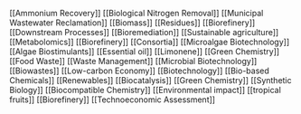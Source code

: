 [[Ammonium Recovery]]
[[Biological Nitrogen Removal]]
[[Municipal Wastewater Reclamation]]
[[Biomass]]
[[Residues]]
[[Biorefinery]]
[[Downstream Processes]]
[[Bioremediation]]
[[Sustainable agriculture]]
[[Metabolomics]]
[[Biorefinery]]
[[Consortia]]
[[Microalgae Biotechnology]]
[[Algae Biostimulants]]
[[Essential oil]]
[[Limonene]]
[[Green Chemistry]]
[[Food Waste]]
[[Waste Management]]
[[Microbial Biotechnology]]
[[Biowastes]]
[[Low-carbon Economy]]
[[Biotechnology]]
[[Bio-based Chemicals]]
[[Renewables]]
[[Biocatalysis]]
[[Green Chemistry]]
[[Synthetic Biology]]
[[Biocompatible Chemistry]]
[[Environmental impact]]
[[tropical fruits]]
[[Biorefinery]]
[[Technoeconomic Assessment]]
